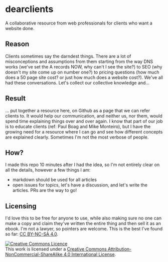 dearclients
===========

A collaborative resource from web professionals for clients who want a website done.

## Reason

Clients sometimes say the darndest things. There are a lot of misconceptions and assumptions from them starting from the way DNS works (we've set the A records NOW, why can't I see the site?) to SEO (why doesn't my site come up on number one?) to pricing questions (how much does a 50 page site cost? or just how much does a website cost?). We've all had these conversations. Let's collect our collective knowledge and...

## Result

... put together a resource here, on Github as a page that we can refer clients to. It would help our communication, and neither us, nor them, would spend time explaining things over and over again. I know that part of our job is to educate clients (ref: Paul Boag and Mike Monteiro), but I have the growing need for a resource where I can go and see how different concepts are explained clearly. Sometimes I'm not the most verbose of people.

## How?

I made this repo 10 minutes after I had the idea, so I'm not entirely clear on all the details, however a few things I am:

* markdown should be used for all articles
* open issues for topics, let's have a discussion, and let's write the articles. PRs are the way to go!

## Licensing

I'd love this to be free for anyone to use, while also making sure no one can make a copy and claim they've written the entire thing and then sell it as an ebook. I'm not a lawyer, so pointers are welcome. This is the best I've found so far: [CC BY-NC-SA 4.0](http://creativecommons.org/licenses/by-nc-sa/4.0/).

<a rel="license" href="http://creativecommons.org/licenses/by-nc-sa/4.0/"><img alt="Creative Commons Licence" style="border-width:0" src="https://i.creativecommons.org/l/by-nc-sa/4.0/88x31.png" /></a><br />This work is licensed under a <a rel="license" href="http://creativecommons.org/licenses/by-nc-sa/4.0/">Creative Commons Attribution-NonCommercial-ShareAlike 4.0 International License</a>.
